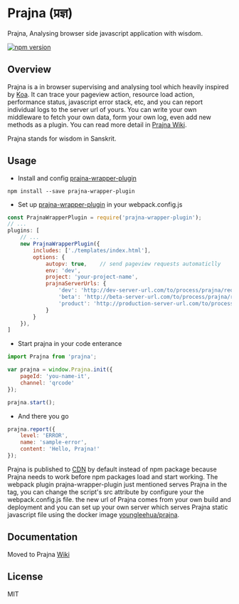 # Prajna (प्रज्ञ)
Prajna, Analysing browser side javascript application with wisdom.

[![npm version](https://d25lcipzij17d.cloudfront.net/badge.svg?id=js&type=6&v=1.0.0-rc8&x2=0)](https://www.npmjs.com/package/prajna)

## Overview
<!-- [![NPM Stats](https://nodei.co/npm/prajna.png?downloads=true)](https://npmjs.org/package/prajna) -->

Prajna is a in browser supervising and analysing tool which heavily inspired by [Koa](https://github.com/koajs/koa). It can trace your pageview action, resource load action, performance status, javascript error stack, etc, and you can report individual logs to the server url of yours. You can write your own middleware to fetch your own data, form your own log, even add new methods as a plugin. You can read more detail in [Prajna Wiki](https://github.com/mtdp-diancan-f2e/prajna/wiki).

Prajna stands for wisdom in Sanskrit.

## Usage
- Install and config [prajna-wrapper-plugin](https://github.com/prajna-project/prajna-wrapper-plugin)
```shell
npm install --save prajna-wrapper-plugin
```

- Set up [prajna-wrapper-plugin](https://github.com/prajna-project/prajna-wrapper-plugin) in your webpack.config.js
```javascript
const PrajnaWrapperPlugin = require('prajna-wrapper-plugin');
// ...
plugins: [
    // ...
    new PrajnaWrapperPlugin({
        includes: ['./templates/index.html'],
        options: {
            autopv: true,    // send pageview requests automaticlly
            env: 'dev',
            project: 'your-project-name',
            prajnaServerUrls: {
                'dev': 'http://dev-server-url.com/to/process/prajna/requests',
                'beta': 'http://beta-server-url.com/to/process/prajna/requests',
                'product': 'http://production-server-url.com/to/process/prajna/requests',
            }
        }
    }),
]
```

- Start prajna in your code enterance
```javascript
import Prajna from 'prajna';

var prajna = window.Prajna.init({
    pageId: 'you-name-it',
    channel: 'qrcode'
});

prajna.start();
```

- And there you go
```javascript
prajna.report({
    level: 'ERROR',
    name: 'sample-error',
    content: 'Hello, Prajna!'
});
```

Prajna is published to [CDN](https://cdn.jsdelivr.net/npm/prajna@1.0.0-rc.8/dist/prajna.1.0.0-rc.8.js) by default instead of npm package because Prajna needs to work before npm packages load and start working. The webpack plugin prajna-wrapper-plugin just mentioned serves Prajna in the <script></script> tag, you can change the script's src attribute by configure your the webpack.config.js file. the new url of Prajna comes from your own build and deployment and you can set up your own server which serves Prajna static javascript file using the docker image [youngleehua/prajna](https://hub.docker.com/r/youngleehua/prajna/).

## Documentation
Moved to Prajna [Wiki](https://github.com/mtdp-diancan-f2e/prajna/wiki)

## License
MIT
